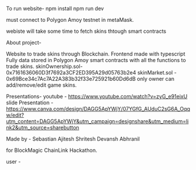 To run website-
npm install 
npm run dev

must connect to Polygon Amoy testnet in metaMask.


webiste will take some time to fetch skins thtough smart contracts

About project- 

Website to trade skins through Blockchain.
Frontend made with typescript 
Fully data stored in Polygon Amoy smart contracts with all the functions to trade skins.
skinOwnership.sol- 0x7161636060D3f7692a3CF2ED395A29d05763b2e4
skinMarket.sol - 0x69Bce34c7Ac7A22A383b32f33e725921b60Dd6dB
only owner can add/remove/edit game skins.


Presentations-
youtube - https://www.youtube.com/watch?v=zyG_e91eixU
slide Presentation - https://www.canva.com/design/DAGG5ApYWjY/07YGfG_AUduC2sG6A_Oqqw/edit?utm_content=DAGG5ApYWjY&utm_campaign=designshare&utm_medium=link2&utm_source=sharebutton

Made by -
Sebastian
Ajitesh
Shritesh
Devansh
Abhranil

for BlockMagic ChainLink Hackathon.



user - 
